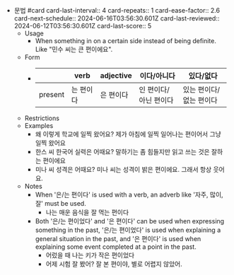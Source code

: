 - 문법 #card
  card-last-interval:: 4
  card-repeats:: 1
  card-ease-factor:: 2.6
  card-next-schedule:: 2024-06-16T03:56:30.601Z
  card-last-reviewed:: 2024-06-12T03:56:30.601Z
  card-last-score:: 5
	- Usage
		- When something in on a certain side instead of being definite. Like "민수 씨는 큰 편이에요".
	- Form
		- ||verb|adjective|이다/아니다|있다/없다|
		  |---|---|---|---|---|
		  |present|는 편이다|은 편이다|인 편이다/아닌 편이다|있는 편이다/없는 편이다|
	- Restrictions
	- Examples
		- 왜 이렇게 학교에 일찍 왔어요?
		  제가 아침에 일찍 일어나는 편이어서 그냥 일찍 왔어요
		- 한스 씨 한국어 실력은 어때요?
		  말하기는 좀 힘들지만 읽고 쓰는 것은 잘하는 편이에요
		- 미나 씨 성격은 어때요?
		  미나 씨는 성격이 밝은 편이에요. 그래서 항상 웃어요.
	- Notes
		- When '은/는 편이다' is used with a verb, an adverb like '자주, 많이, 잘' must be used.
			- 나는 매운 음식을 잘 먹는 편이다
		- Both '은/는 편이었다' and '은 편이다' can be used when expressing something in the past, '은/는 편이었다' is used when explaining a general situation in the past, and '은 편이다' is used when explaining some event completed at a point in the past.
			- 어렀을 때 나는 키가 작은 편이었다
			- 어제 시험 잘 봤어?
			  잘 본 편이야, 별로 어렵지 않았어.